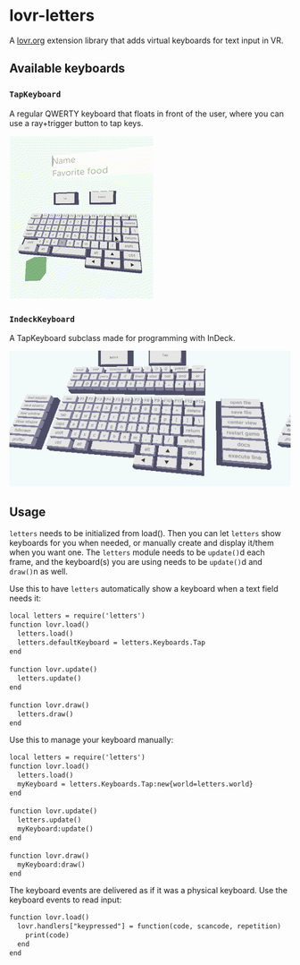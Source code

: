 # lovr-letters
A [lovr.org](https://lovr.org) extension library that adds virtual keyboards for text input in VR.

## Available keyboards

### `TapKeyboard`

A regular QWERTY keyboard that floats in front of the user, where you can use a ray+trigger button
to tap keys.

![Image of a qwerty-style VR keyboard](images/hover.gif)

### `IndeckKeyboard`

A TapKeyboard subclass made for programming with InDeck.

![Like the above, but with a lot of programmer specific buttons](images/indeck.png)

## Usage

`letters` needs to be initialized from load(). Then you can let `letters` show keyboards
for you when needed, or manually create and display it/them when you want one.
The `letters` module needs to be `update()`d each frame, and the keyboard(s) you are using
needs to be `update()`d and `draw()`n as well.

Use this to have `letters` automatically show a keyboard when a text field
needs it:

```
local letters = require('letters')
function lovr.load()
  letters.load()
  letters.defaultKeyboard = letters.Keyboards.Tap
end

function lovr.update()
  letters.update()
end

function lovr.draw()
  letters.draw()
end
```

Use this to manage your keyboard manually:

```
local letters = require('letters')
function lovr.load()
  letters.load()
  myKeyboard = letters.Keyboards.Tap:new{world=letters.world}
end

function lovr.update()
  letters.update()
  myKeyboard:update()
end

function lovr.draw()
  myKeyboard:draw()
end
```

The keyboard events are delivered as if it was a physical keyboard. Use the keyboard
events to read input:

```
function lovr.load()
  lovr.handlers["keypressed"] = function(code, scancode, repetition)
    print(code)
  end
end
```
